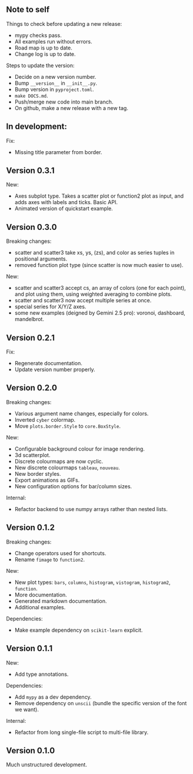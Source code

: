 Note to self
------------

Things to check before updating a new release:

* mypy checks pass.
* All examples run without errors.
* Road map is up to date.
* Change log is up to date.

Steps to update the version:

* Decide on a new version number.
* Bump `__version__` in `__init__.py`.
* Bump version in `pyproject.toml`.
* `make DOCS.md`.
* Push/merge new code into main branch.
* On github, make a new release with a new tag.

In development:
---------------

Fix:

* Missing title parameter from border.

Version 0.3.1
-------------

New:

* Axes subplot type. Takes a scatter plot or function2 plot as input, and adds
  axes with labels and ticks. Basic API.
* Animated version of quickstart example.

Version 0.3.0
-------------

Breaking changes:

* scatter and scatter3 take xs, ys, (zs), and color as series tuples in
  positional arguments.
* removed function plot type (since scatter is now much easier to use).

New:

* scatter and scatter3 accept cs, an array of colors (one for each point), and
  plot using them, using weighted averaging to combine plots.
* scatter and scatter3 now accept multiple series at once.
* special series for X/Y/Z axes.
* some new examples (deigned by Gemini 2.5 pro): voronoi, dashboard,
  mandelbrot.

Version 0.2.1
-------------

Fix:

* Regenerate documentation.
* Update version number properly.

Version 0.2.0
-------------

Breaking changes:

* Various argument name changes, especially for colors.
* Inverted `cyber` colormap.
* Move `plots.border.Style` to `core.BoxStyle`.

New:

* Configurable background colour for image rendering.
* 3d scatterplot.
* Discrete colourmaps are now cyclic.
* New discrete colourmaps `tableau`, `nouveau`.
* New border styles.
* Export animations as GIFs.
* New configuration options for bar/column sizes.

Internal:

* Refactor backend to use numpy arrays rather than nested lists.

Version 0.1.2
-------------

Breaking changes:

* Change operators used for shortcuts.
* Rename `fimage` to `function2`.

New:

* New plot types: `bars`, `columns`, `histogram`, `vistogram`, `histogram2`,
  `function`.
* More documentation.
* Generated markdown documentation.
* Additional examples.

Dependencies:

* Make example dependency on `scikit-learn` explicit.

Version 0.1.1
-------------

New:

* Add type annotations.

Dependencies:

* Add `mypy` as a dev dependency.
* Remove dependency on `unscii` (bundle the specific version of the font we
  want).

Internal:

* Refactor from long single-file script to multi-file library.

Version 0.1.0
-------------

Much unstructured development.
